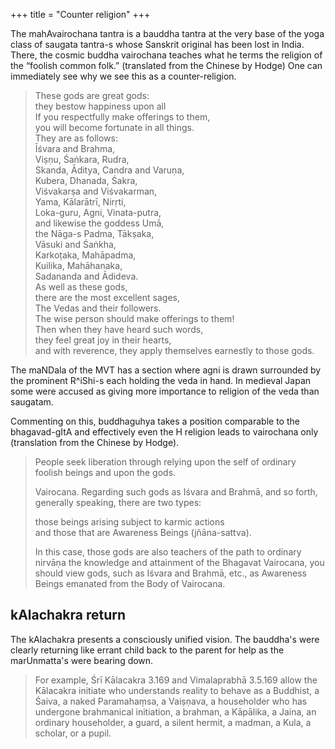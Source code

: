 +++
title = "Counter religion"
+++

The mahAvairochana tantra is a bauddha tantra at the very base of the yoga class of saugata tantra-s whose Sanskrit original has been lost in India. There, the cosmic buddha vairochana teaches what he terms the religion of the “foolish common folk.” (translated from the Chinese by Hodge) One can immediately see why we see this as a counter-religion.

> These gods are great gods:  
they bestow happiness upon all  
If you respectfully make offerings to them,  
you will become fortunate in all things.  
They are as follows:  
Īśvara and Brahma,  
Viṣṇu, Śaṅkara, Rudra,  
Skanda, Āditya, Candra and Varuṇa,  
Kubera, Dhanada, Śakra,  
Viśvakarṣa and Viśvakarman,  
Yama, Kālarātrī, Nirṛti,  
Loka-guru, Agni, Vinata-putra,  
and likewise the goddess Umā,  
the Nāga-s Padma, Tākṣaka,  
Vāsuki and Śaṅkha,  
Karkoṭaka, Mahāpadma,  
Kuilika, Mahāhanaka,  
Sadananda and Ādideva.  
As well as these gods,  
there are the most excellent sages,  
The Vedas and their followers.  
The wise person should make offerings to them!  
Then when they have heard such words,  
they feel great joy in their hearts,  
and with reverence, they apply themselves earnestly to those gods.

The maNDala of the MVT has a section where agni is drawn surrounded by the prominent R^iShi-s each holding the veda in hand. In medieval Japan some were accused as giving more importance to religion of the veda than saugatam.

Commenting on this, buddhaguhya takes a position comparable to the bhagavad-gItA and effectively even the H religion leads to vairochana only (translation from the Chinese by Hodge).

> People seek liberation through relying upon the self of ordinary foolish beings and upon the gods.  
> 
> Vairocana. Regarding such gods as Iśvara and Brahmā, and so forth, generally speaking, there are two types: 
> 
> those beings arising subject to karmic actions  
> and those that are Awareness Beings (jñāna-sattva). 
> 
> In this case, those gods are also teachers of the path to ordinary nirvāṇa the knowledge and attainment of the Bhagavat Vairocana, you should view gods, such as Iśvara and Brahmā, etc., as Awareness Beings emanated from the Body of Vairocana.

## kAlachakra return
The kAlachakra presents a consciously unified vision. The bauddha's were clearly returning like errant child back to the parent for help as the marUnmatta's were bearing down.

> For example, Śrī Kālacakra 3.169 and Vimalaprabhā 3.5.169 allow the Kālacakra initiate who understands reality to behave as a Buddhist, a Śaiva, a naked Paramahaṃsa, a Vaiṣṇava, a householder who has undergone brahmanical initiation, a brahman, a Kāpālika, a Jaina, an ordinary householder, a guard, a silent hermit, a madman, a Kula, a scholar, or a pupil.

